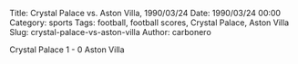 Title: Crystal Palace vs. Aston Villa, 1990/03/24
Date: 1990/03/24 00:00
Category: sports
Tags: football, football scores, Crystal Palace, Aston Villa
Slug: crystal-palace-vs-aston-villa
Author: carbonero


Crystal Palace 1 - 0 Aston Villa
